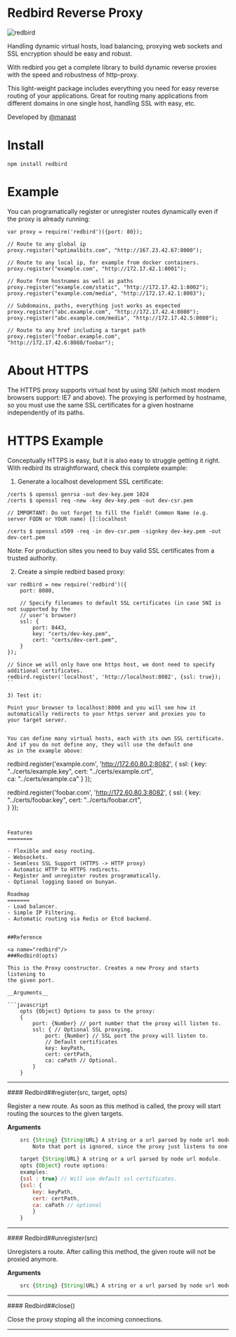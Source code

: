 Redbird Reverse Proxy
=====================

![redbird](http://logo32.com/wp-content/uploads/2012/09/red-bird-Vector.jpg)

Handling dynamic virtual hosts, load balancing, proxying web sockets and SSL encryption should be
easy and robust.

With redbird you get a complete library to build dynamic reverse proxies with the speed and robustness of http-proxy.

This light-weight package includes everything you need for easy reverse routing of your applications.
Great for routing many applications from different domains in one single host, handling SSL with easy, etc.

Developed by [@manast](https:twitter.com/manast)

Install
=======

```
npm install redbird
```

Example
=======

You can programatically register or unregister routes dynamically even if the proxy is already running:

```
var proxy = require('redbird')({port: 80});

// Route to any global ip
proxy.register("optimalbits.com", "http://167.23.42.67:8000");

// Route to any local ip, for example from docker containers.
proxy.register("example.com", "http://172.17.42.1:8001");

// Route from hostnames as well as paths
proxy.register("example.com/static", "http://172.17.42.1:8002");
proxy.register("example.com/media", "http://172.17.42.1:8003");

// Subdomains, paths, everything just works as expected
proxy.register("abc.example.com", "http://172.17.42.4:8080");
proxy.register("abc.example.com/media", "http://172.17.42.5:8080");

// Route to any href including a target path
proxy.register("foobar.example.com", "http://172.17.42.6:8080/foobar");

```


About HTTPS
===========

The HTTPS proxy supports virtual host by using SNI (which most modern browsers support: IE7 and above).
The proxying is performed by hostname, so you must use the same SSL certificates for a given hostname independently of its paths.


HTTPS Example
=============

Conceptually HTTPS is easy, but it is also easy to struggle getting it right. With redbird its straightforward, check this complete example:

1) Generate a localhost development SSL certificate:

```
/certs $ openssl genrsa -out dev-key.pem 1024
/certs $ openssl req -new -key dev-key.pem -out dev-csr.pem

// IMPORTANT: Do not forget to fill the field! Common Name (e.g. server FQDN or YOUR name) []:localhost

/certs $ openssl x509 -req -in dev-csr.pem -signkey dev-key.pem -out dev-cert.pem

```

Note: For production sites you need to buy valid SSL certificates from a trusted authority.

2) Create a simple redbird based proxy:

```
var redbird = new require('redbird')({
	port: 8080,

	// Specify filenames to default SSL certificates (in case SNI is not supported by the 
	// user's browser)
	ssl: {
		port: 8443,
		key: "certs/dev-key.pem",
		cert: "certs/dev-cert.pem",
	}
});

// Since we will only have one https host, we dont need to specify additional certificates.
redbird.register('localhost', 'http://localhost:8082', {ssl: true});
``

3) Test it:

Point your browser to localhost:8000 and you will see how it automatically redirects to your https server and proxies you to 
your target server.


You can define many virtual hosts, each with its own SSL certificate. And if you do not define any, they will use the default one
as in the example above:

```
redbird.register('example.com', 'http://172.60.80.2:8082', {
	ssl: {
		key: "../certs/example.key",
		cert: "../certs/example.crt",	
		ca: "../certs/example.ca"
	}
});

redbird.register('foobar.com', 'http://172.60.80.3:8082', {
	ssl: {
		key: "../certs/foobar.key",
		cert: "../certs/foobar.crt",	
	}
});

```


Features
========

- Flexible and easy routing.
- Websockets.
- Seamless SSL Support (HTTPS -> HTTP proxy)
- Automatic HTTP to HTTPS redirects.
- Register and unregister routes programatically.
- Optional logging based on bunyan.

Roadmap
=======
- Load balancer.
- Simple IP Filtering.
- Automatic routing via Redis or Etcd backend.


##Reference

<a name="redbird"/>
###Redbird(opts)

This is the Proxy constructor. Creates a new Proxy and starts listening to
the given port.

__Arguments__

```javascript
    opts {Object} Options to pass to the proxy:
    {
    	port: {Number} // port number that the proxy will listen to.
    	ssl: { // Optional SSL proxying.
    		port: {Number} // SSL port the proxy will listen to.
    		// Default certificates
    		key: keyPath,  
    		cert: certPath,
    		ca: caPath // Optional.
    	}
	}
```

---------------------------------------

<a name="register"/>
#### Redbird##register(src, target, opts)

Register a new route. As soon as this method is called, the proxy will
start routing the sources to the given targets.
  
__Arguments__

```javascript
    src {String} {String|URL} A string or a url parsed by node url module.
    	Note that port is ignored, since the proxy just listens to one port.

    target {String|URL} A string or a url parsed by node url module.
    opts {Object} route options:
    examples:
    {ssl : true} // Will use default ssl certificates.
    {ssl: {
    	key: keyPath,
    	cert: certPath,
    	ca: caPath // optional
    	}
    }
```

---------------------------------------

<a name="unregister"/>
#### Redbird##unregister(src)

 Unregisters a route. After calling this method, the given route will not
 be proxied anymore.
  
__Arguments__

```javascript
    src {String} {String|URL} A string or a url parsed by node url module.
```

---------------------------------------

<a name="close"/>
#### Redbird##close()

 Close the proxy stoping all the incoming connections.
 
---------------------------------------





